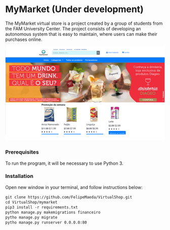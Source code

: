 # MyMarket (Under development)

The MyMarket virtual store is a project created by a group of students from the FAM University Center. The project consists of developing an autonomous system that is easy to maintain, where users can make their purchases online.

<img src="Protótipo1.png">

<h3><strong>Prerequisites</strong></h3>
To run the program, it will be necessary to use Python 3.

<h3><strong>Installation</strong></h3>

Open new window in your terminal, and follow instructions below:
```
git clone https://github.com/FelipeMaeda/VirtualShop.git
cd VirtualShop/mymarket
pip3 install -r requirements.txt
python manage.py makemigrations financeiro
pytho manage.py migrate
pytho manage.py runserver 0.0.0.0:80
```





